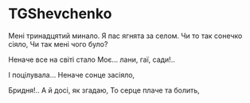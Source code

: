 # TGShevchenko

Мені тринадцятий минало.
Я пас ягнята за селом.
Чи то так сонечко сіяло,
Чи так мені чого було?


Неначе все на світі стало
Моє... лани, гаї, сади!..




















І поцілувала...
Неначе сонце засіяло,


Бридня!.. А й досі, як згадаю,
То серце плаче та болить,

